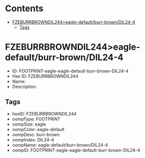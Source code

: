 



Contents
========

* [FZEBURRBROWNDIL244>eagle-default/burr-brown/DIL24-4](#fzeburrbrowndil244eagle-defaultburr-browndil24-4)
	* [Tags](#tags)

# FZEBURRBROWNDIL244>eagle-default/burr-brown/DIL24-4

- ID: FOOTPRINT-eagle-eagle-default-burr-brown-DIL24-4
- Hex ID: FZEBURRBROWNDIL244
- Name: 
- Description: 

## Tags

- hexID: FZEBURRBROWNDIL244
- oompType: FOOTPRINT
- oompSize: eagle
- oompColor: eagle-default
- oompDesc: burr-brown
- oompIndex: DIL24-4
- oompName: eagle-default/burr-brown/DIL24-4
- oompID: FOOTPRINT-eagle-eagle-default-burr-brown-DIL24-4
